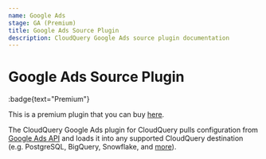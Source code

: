 ```yaml
---
name: Google Ads
stage: GA (Premium)
title: Google Ads Source Plugin
description: CloudQuery Google Ads source plugin documentation
---
```

# Google Ads Source Plugin

:badge{text="Premium"}

This is a premium plugin that you can buy [here](/integrations/googleads).

The CloudQuery Google Ads plugin for CloudQuery pulls configuration from
[Google Ads API](https://developers.google.com/google-ads/api/)
and loads it into any supported CloudQuery destination (e.g. PostgreSQL, BigQuery, Snowflake, and [more](https://hub.cloudquery.io/plugins/destination)).

